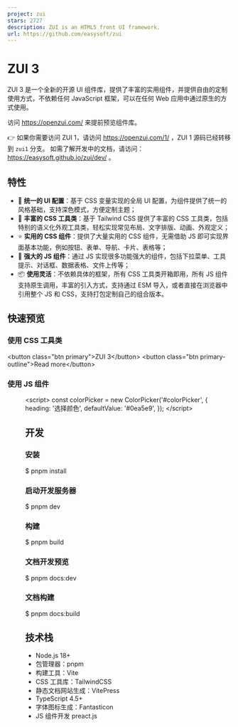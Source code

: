 ```yaml
---
project: zui
stars: 2727
description: ZUI is an HTML5 front UI framework.
url: https://github.com/easysoft/zui
---
```


ZUI 3
=====

ZUI 3 是一个全新的开源 UI 组件库，提供了丰富的实用组件，并提供自由的定制使用方式，不依赖任何 JavaScript 框架，可以在任何 Web 应用中通过原生的方式使用。

访问 https://openzui.com/ 来提前预览组件库。

👉 如果你需要访问 ZUI 1，请访问 https://openzui.com/1/ ，ZUI 1 源码已经转移到 `zui1` 分支。 如需了解开发中的文档，请访问：https://easysoft.github.io/zui/dev/ 。

特性
--

-   📡 **统一的 UI 配置**：基于 CSS 变量实现的全局 UI 配置，为组件提供了统一的风格基础，支持深色模式，方便定制主题；
-   👔 **丰富的 CSS 工具类**：基于 Tailwind CSS 提供了丰富的 CSS 工具类，包括特别的语义化外观工具类，轻松实现常见布局、文字排版、动画、外观定义；
-   ⭐️ **实用的 CSS 组件**：提供了大量实用的 CSS 组件，无需借助 JS 即可实现界面基本功能，例如按钮、表单、导航、卡片、表格等；
-   💎 **强大的 JS 组件**：通过 JS 实现很多功能强大的组件，包括下拉菜单、工具提示、对话框、数据表格、文件上传等；
-   📦 **使用灵活**：不依赖具体的框架，所有 CSS 工具类开箱即用，所有 JS 组件支持原生调用，丰富的引入方式，支持通过 ESM 导入，或者直接在浏览器中引用整个 JS 和 CSS，支持打包定制自己的组合版本。

快速预览
----

### 使用 CSS 工具类

<button class\="btn primary"\>ZUI 3</button\>
<button class\="btn primary-outline"\>Read more</button\>

### 使用 JS 组件

<menu id\="colorPicker"\></menu\>

<script\>
const colorPicker \= new ColorPicker('#colorPicker', {
    heading: '选择颜色',
    defaultValue: '#0ea5e9',
});
</script\>

开发
--

### 安装

$ pnpm install

### 启动开发服务器

$ pnpm dev

### 构建

$ pnpm build

### 文档开发预览

$ pnpm docs:dev

### 文档构建

$ pnpm docs:build

技术栈
---

-   Node.js 18+
-   包管理器：pnpm
-   构建工具：Vite
-   CSS 工具库：TailwindCSS
-   静态文档网站生成：VitePress
-   TypeScript 4.5+
-   字体图标生成：Fantasticon
-   JS 组件开发 preact.js
